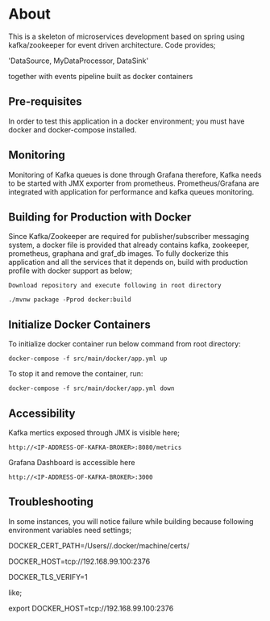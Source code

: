 # About

This is a skeleton of microservices development based on spring using kafka/zookeeper for event driven architecture. Code provides; 

'DataSource, MyDataProcessor, DataSink' 

together with events pipeline built as docker containers


## Pre-requisites

In order to test this application in a docker environment; you must have docker and docker-compose installed. 


## Monitoring

Monitoring of Kafka queues is done through Grafana therefore, Kafka needs to be started with JMX exporter from prometheus. Prometheus/Grafana are integrated with application for performance and kafka queues monitoring. 


## Building for Production with Docker 

Since Kafka/Zookeeper are required for publisher/subscriber messaging system, a docker file is provided that already contains kafka, zookeeper, prometheus, graphana and graf_db images. To fully dockerize this application and all the services that it depends on, build with production profile with docker support as below;

	Download repository and execute following in root directory

	./mvnw package -Pprod docker:build


## Initialize Docker Containers

To initialize docker container run below command from root directory:

    docker-compose -f src/main/docker/app.yml up

To stop it and remove the container, run:

    docker-compose -f src/main/docker/app.yml down

## Accessibility

Kafka mertics exposed through JMX is visible here;
    
    http://<IP-ADDRESS-OF-KAFKA-BROKER>:8080/metrics

Grafana Dashboard is accessible here

	http://<IP-ADDRESS-OF-KAFKA-BROKER>:3000
	
## Troubleshooting

In some instances, you will notice failure while building because following environment variables need settings;

DOCKER_CERT_PATH=/Users/<username>/.docker/machine/certs/

DOCKER_HOST=tcp://192.168.99.100:2376

DOCKER_TLS_VERIFY=1

like;

export DOCKER_HOST=tcp://192.168.99.100:2376